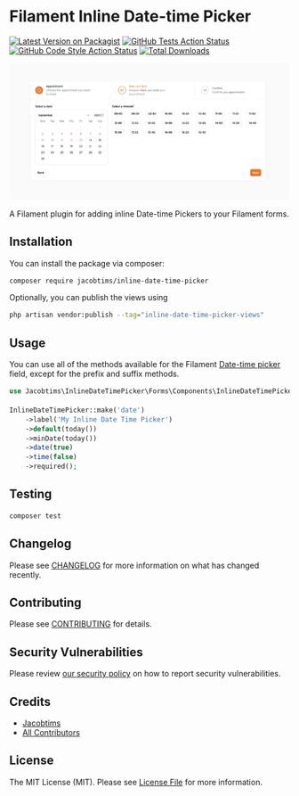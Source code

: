 # Filament Inline Date-time Picker

[![Latest Version on Packagist](https://img.shields.io/packagist/v/jacobtims/inline-date-time-picker.svg?style=flat-square)](https://packagist.org/packages/jacobtims/inline-date-time-picker)
[![GitHub Tests Action Status](https://img.shields.io/github/actions/workflow/status/jacobtims/inline-date-time-picker/run-tests.yml?branch=main&label=tests&style=flat-square)](https://github.com/jacobtims/inline-date-time-picker/actions?query=workflow%3Arun-tests+branch%3Amain)
[![GitHub Code Style Action Status](https://img.shields.io/github/actions/workflow/status/jacobtims/inline-date-time-picker/fix-php-code-styling.yml?branch=main&label=code%20style&style=flat-square)](https://github.com/jacobtims/inline-date-time-picker/actions?query=workflow%3A"Fix+PHP+code+styling"+branch%3Amain)
[![Total Downloads](https://img.shields.io/packagist/dt/jacobtims/inline-date-time-picker.svg?style=flat-square)](https://packagist.org/packages/jacobtims/inline-date-time-picker)

![Screenshot](https://github.com/jacobtims/inline-date-time-picker/blob/main/media/1.png?raw=true)

A Filament plugin for adding inline Date-time Pickers to your Filament forms.


## Installation

You can install the package via composer:

```bash
composer require jacobtims/inline-date-time-picker
```

Optionally, you can publish the views using

```bash
php artisan vendor:publish --tag="inline-date-time-picker-views"
```

## Usage

You can use all of the methods available for the Filament [Date-time picker](https://filamentphp.com/docs/3.x/forms/fields/date-time-picker) field, except for the prefix and suffix methods.

```php
use Jacobtims\InlineDateTimePicker\Forms\Components\InlineDateTimePicker;

InlineDateTimePicker::make('date')
    ->label('My Inline Date Time Picker')
    ->default(today())
    ->minDate(today())
    ->date(true)
    ->time(false)
    ->required();
```

## Testing

```bash
composer test
```

## Changelog

Please see [CHANGELOG](CHANGELOG.md) for more information on what has changed recently.

## Contributing

Please see [CONTRIBUTING](.github/CONTRIBUTING.md) for details.

## Security Vulnerabilities

Please review [our security policy](../../security/policy) on how to report security vulnerabilities.

## Credits

- [Jacobtims](https://github.com/Jacobtims)
- [All Contributors](../../contributors)

## License

The MIT License (MIT). Please see [License File](LICENSE.md) for more information.
